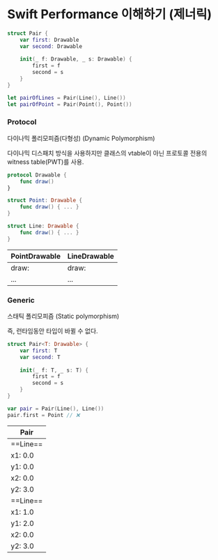 # Swift Performance 이해하기 (제너릭)

```swift
struct Pair {
    var first: Drawable
    var second: Drawable
    
    init(_ f: Drawable, _ s: Drawable) {
        first = f
        second = s
    }
}

let pairOfLines = Pair(Line(), Line())
let pairOfPoint = Pair(Point(), Point())
```

### Protocol

다이나믹 폴리모피즘(다형성) (Dynamic Polymorphism)

다이나믹 디스패치 방식을 사용하지만 클래스의 vtable이 아닌 프로토콜 전용의 witness table(PWT)를 사용.

```swift
protocol Drawable {
    func draw()
}

struct Point: Drawable {
    func draw() { ... }
}

struct Line: Drawable {
    func draw() { ... }
}
```

| PointDrawable | LineDrawable |
| ------------- | ------------ |
| draw:         | draw:        |
| ...           | ...          |




### Generic

스태틱 폴리모피즘 (Static polymorphism)

즉, 런타임동안 타입이 바뀔 수 없다.

```swift
struct Pair<T: Drawable> {
    var first: T
    var second: T
    
    init(_ f: T, _ s: T) {
        first = f
        second = s
    }
}

var pair = Pair(Line(), Line())
pair.first = Point // ❌
```

| Pair |
| ---- |
| ==Line== |
| x1: 0.0 |
| y1: 0.0 |
| x2: 0.0 |
| y2: 3.0 |
| ==Line== |
| x1: 1.0 |
| y1: 2.0 |
| x2: 0.0 |
| y2: 3.0 |

